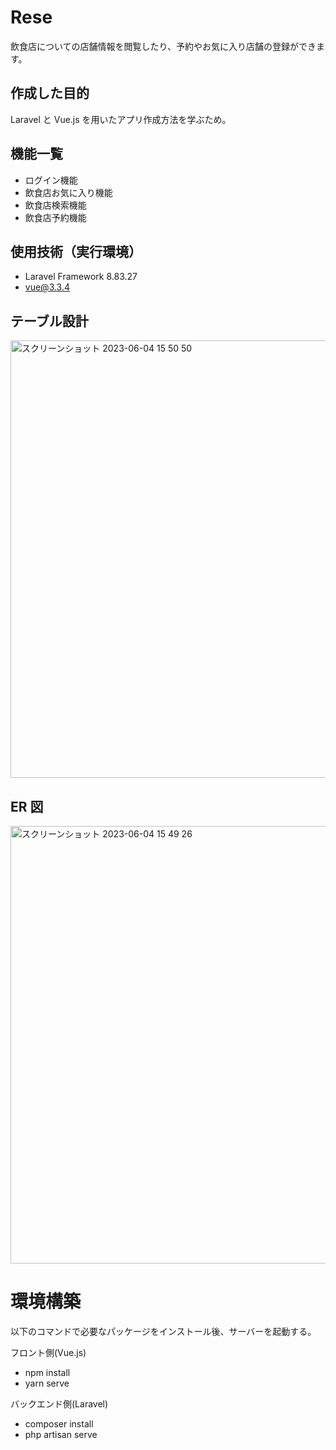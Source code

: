 # Rese

飲食店についての店舗情報を閲覧したり、予約やお気に入り店舗の登録ができます。

## 作成した目的

Laravel と Vue.js を用いたアプリ作成方法を学ぶため。

## 機能一覧

-   ログイン機能
-   飲食店お気に入り機能
-   飲食店検索機能
-   飲食店予約機能

## 使用技術（実行環境）

-   Laravel Framework 8.83.27
-   vue@3.3.4

## テーブル設計

<img width="700" alt="スクリーンショット 2023-06-04 15 50 50" src="https://github.com/koyama-anna/Rese_vue/assets/118032025/c99e7c36-73bc-4ee1-8da6-61cd09593e77">

## ER 図

<img width="700" alt="スクリーンショット 2023-06-04 15 49 26" src="https://github.com/koyama-anna/Rese_vue/assets/118032025/b2c550b3-42fa-4aa4-b9ab-3e94eec554ce">

# 環境構築

以下のコマンドで必要なパッケージをインストール後、サーバーを起動する。

フロント側(Vue.js)

-   npm install
-   yarn serve

バックエンド側(Laravel)

-   composer install
-   php artisan serve
